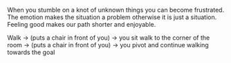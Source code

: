 When you stumble on a knot of unknown things you can become frustrated. 
The emotion makes the situation a problem otherwise it is just a situation.
Feeling good makes our path shorter and enjoyable.

Walk -> (puts a chair in front of you) -> you sit
walk to the corner of the room -> (puts a chair in front of you) -> you pivot and continue walking towards the goal